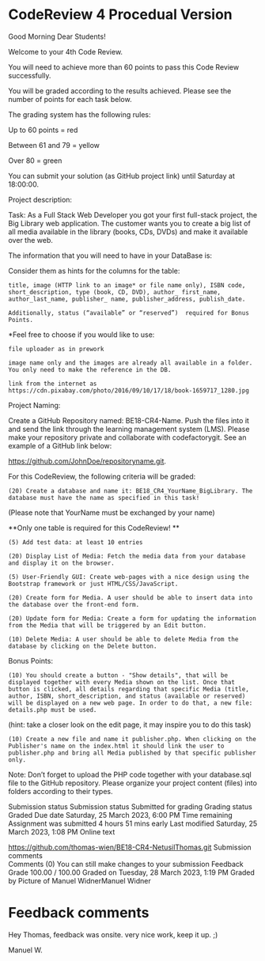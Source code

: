 # CodeReview 4 Procedual Version

Good Morning Dear Students!

Welcome to your 4th Code Review. 

You will need to achieve more than 60 points to pass this Code Review successfully. 

You will be graded according to the results achieved. Please see the number of points for each task below. 

The grading system has the following rules:

Up to 60 points = red

Between 61 and 79 = yellow

Over 80 = green

You can submit your solution (as GitHub project link) until Saturday at 18:00:00.

Project description:

Task: As a Full Stack Web Developer you got your first full-stack project, the Big Library web application. The customer wants you to create a big list of all media available in the library (books, CDs, DVDs) and make it available over the web.

The information that you will need to have in your DataBase is:

Consider them as hints for the columns for the table:

    title, image (HTTP link to an image* or file name only), ISBN code, short_description, type (book, CD, DVD), author_ first_name, author_last_name, publisher_ name, publisher_address, publish_date.

    Additionally, status (“available” or “reserved”)  required for Bonus Points.

*Feel free to choose if you would like to use:

    file uploader as in prework

    image name only and the images are already all available in a folder. You only need to make the reference in the DB.

    link from the internet as https://cdn.pixabay.com/photo/2016/09/10/17/18/book-1659717_1280.jpg


Project Naming:

Create a GitHub Repository named: BE18-CR4-Name. Push the files into it and send the link through the learning management system (LMS). Please make your repository private and collaborate with codefactorygit. See an example of a GitHub link below:

https://github.com/JohnDoe/repositoryname.git.

 

For this CodeReview, the following criteria will be graded:

    (20) Create a database and name it: BE18_CR4_YourName_BigLibrary. The database must have the name as specified in this task! 

(Please note that YourName must be exchanged by your name)

**Only one table is required for this CodeReview! **

    (5) Add test data: at least 10 entries 

    (20) Display List of Media: Fetch the media data from your database and display it on the browser.

    (5) User-Friendly GUI: Create web-pages with a nice design using the Bootstrap framework or just HTML/CSS/JavaScript.

    (20) Create form for Media. A user should be able to insert data into the database over the front-end form.

    (20) Update form for Media: Create a form for updating the information from the Media that will be triggered by an Edit button.

    (10) Delete Media: A user should be able to delete Media from the database by clicking on the Delete button.

Bonus Points:

    (10) You should create a button - "Show details", that will be displayed together with every Media shown on the list. Once that button is clicked, all details regarding that specific Media (title, author, ISBN, short_description, and status (available or reserved) will be displayed on a new web page. In order to do that, a new file: details.php must be used.

(hint: take a closer look on the edit page, it may inspire you to do this task)

    (10) Create a new file and name it publisher.php. When clicking on the Publisher's name on the index.html it should link the user to publisher.php and bring all Media published by that specific publisher only.

Note: Don’t forget to upload the PHP code together with your database.sql file to the GitHub repository. Please organize your project content (files) into folders according to their types.


Submission status
Submission status 	Submitted for grading
Grading status 	Graded
Due date 	Saturday, 25 March 2023, 6:00 PM
Time remaining 	Assignment was submitted 4 hours 51 mins early
Last modified 	Saturday, 25 March 2023, 1:08 PM
Online text 	

https://github.com/thomas-wien/BE18-CR4-NetusilThomas.git
Submission comments 	
Comments (0)
You can still make changes to your submission
Feedback
Grade 	100.00 / 100.00
Graded on 	Tuesday, 28 March 2023, 1:19 PM
Graded by 	Picture of Manuel WidnerManuel Widner
# Feedback comments 	

Hey Thomas,
feedback was onsite.
very nice work, keep it up. ;)

Manuel W.
